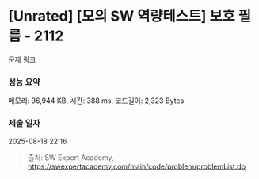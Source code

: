 # [Unrated] [모의 SW 역량테스트] 보호 필름 - 2112 

[문제 링크](https://swexpertacademy.com/main/code/problem/problemDetail.do?contestProbId=AV5V1SYKAaUDFAWu) 

### 성능 요약

메모리: 96,944 KB, 시간: 388 ms, 코드길이: 2,323 Bytes

### 제출 일자

2025-08-18 22:16



> 출처: SW Expert Academy, https://swexpertacademy.com/main/code/problem/problemList.do